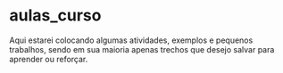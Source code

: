 # aulas_curso
 Aqui estarei colocando algumas atividades, exemplos e pequenos trabalhos, sendo em sua maioria apenas trechos que desejo salvar para aprender ou reforçar.
